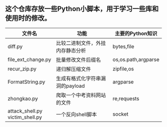 ## 这个仓库存放一些Python小脚本，用于学习一些库和使用时的修改。

| 文件名                               | 功能                             | 主要的Python知识    |
| ------------------------------------ | -------------------------------- | ------------------- |
| diff.py                              | 比较二进制文件，外挂内存静态分析 | bytes,file          |
| file_ext_change.py                   | 批量修改文件后缀名               | os,os.path,argparse |
| recur_zip.py                         | 递归解压缩文件                   | zipfile,os          |
| FormatString.py                      | 生成有格式化字符串漏洞的payload  | argparse            |
| zhongkao.py                          | 爬取一个中考资料网站的文件       | re,requests         |
| attack_shell.py<br />victim_shell.py | 一个反向shell脚本                | socket              |


